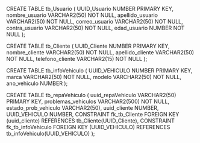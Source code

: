 CREATE TABLE tb_Usuario (
    UUID_Usuario NUMBER PRIMARY KEY,
    nombre_usuario VARCHAR2(50) NOT NULL,
    apellido_usuario VARCHAR2(50) NOT NULL,
    correo_usuario VARCHAR2(50) NOT NULL,
    contra_usuario VARCHAR2(50) NOT NULL,
    edad_usuario NUMBER NOT NULL
);

CREATE TABLE tb_Cliente (
    UUID_Cliente NUMBER PRIMARY KEY,
    nombre_cliente VARCHAR2(50) NOT NULL,
    apellido_cliente VARCHAR2(50) NOT NULL,
    telefono_cliente VARCHAR2(15) NOT NULL 
);

CREATE TABLE tb_infoVehiculo (
    UUID_VEHICULO NUMBER PRIMARY KEY,
    marca VARCHAR2(50) NOT NULL,
    modelo VARCHAR2(50) NOT NULL,
    ano_vehiculo NUMBER 
);

CREATE TABLE tb_repaVehiculo (
    uuid_repaVehiculo VARCHAR2(50) PRIMARY KEY,
    problemas_vehiculos VARCHAR2(500) NOT NULL,
    estado_prob_vehiculo VARCHAR2(50),
    uuid_cliente NUMBER, 
    UUID_VEHICULO NUMBER, 
    CONSTRAINT fk_tb_Cliente FOREIGN KEY (uuid_cliente)
    REFERENCES tb_Cliente(UUID_Cliente),
    CONSTRAINT fk_tb_infoVehiculo FOREIGN KEY (UUID_VEHICULO)
    REFERENCES tb_infoVehiculo(UUID_VEHICULO)
);
